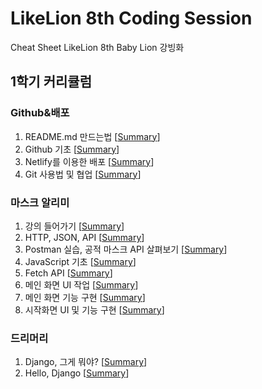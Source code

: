 # LikeLion 8th Coding Session
Cheat Sheet LikeLion 8th Baby Lion 강빙화

## 1학기 커리큘럼
### Github&배포

1. README.md 만드는법 [[Summary](https://github.com/strong-ice/BingCode/blob/master/LikeLion/Unilion_Study/1st_week/%EB%A6%AC%EB%93%9C%EB%AF%B8%EC%9E%91%EC%84%B1%EB%B2%95.md)]
2. Github 기초 [[Summary](https://github.com/strong-ice/BingCode/blob/master/LikeLion/Unilion_Study/1st_week/Github%20%EA%B8%B0%EC%B4%88.md)]
3. Netlify를 이용한 배포 [[Summary](https://github.com/strong-ice/BingCode/blob/master/LikeLion/Unilion_Study/1st_week/Netlify%EB%A5%BC%EC%9D%B4%EC%9A%A9%ED%95%9C%EB%B0%B0%ED%8F%AC.md)]
4. Git 사용법 및 협업 [[Summary](https://github.com/strong-ice/BingCode/blob/master/LikeLion/Unilion_Study/1st_week/Github%EC%82%AC%EC%9A%A9%EB%B2%95%EB%B0%8F%ED%98%91%EC%97%85.md)]

### 마스크 알리미
1. 강의 들어가기 [[Summary](https://github.com/strong-ice/BingCode/blob/master/LikeLion/Unilion_Study/2st_week/%EA%B0%95%EC%9D%98%EB%93%A4%EC%96%B4%EA%B0%80%EA%B8%B0.md)]
2. HTTP, JSON, API [[Summary](https://github.com/strong-ice/BingCode/blob/master/LikeLion/Unilion_Study/2st_week/HTTP%2CJSON%2CAPI.md)]
3. Postman 실습, 공적 마스크 API 살펴보기 [[Summary](https://github.com/strong-ice/BingCode/blob/master/LikeLion/Unilion_Study/2st_week/Postman%EC%8B%A4%EC%8A%B5%2C%EA%B3%B5%EC%A0%81%EB%A7%88%EC%8A%A4%ED%81%ACAPI%EC%82%B4%ED%8E%B4%EB%B3%B4%EA%B8%B0.md)]
4. JavaScript 기초 [[Summary](https://github.com/strong-ice/BingCode/blob/master/LikeLion/Unilion_Study/2st_week/JavaScript%EA%B8%B0%EC%B4%88.md)]
5. Fetch API [[Summary](https://github.com/strong-ice/BingCode/blob/master/LikeLion/Unilion_Study/2st_week/Fetch%20API.md)]
6. 메인 화면 UI 작업 [[Summary](https://github.com/strong-ice/BingCode/blob/master/LikeLion/Unilion_Study/2st_week/%EB%A9%94%EC%9D%B8%ED%99%94%EB%A9%B4UI%EC%9E%91%EC%97%85.md)]
7. 메인 화면 기능 구현 [[Summary](https://github.com/strong-ice/BingCode/blob/master/LikeLion/Unilion_Study/2st_week/%EB%A9%94%EC%9D%B8%ED%99%94%EB%A9%B4%EA%B8%B0%EB%8A%A5%EA%B5%AC%ED%98%84.md)]
8. 시작화면 UI 및 기능 구현 [[Summary](https://github.com/strong-ice/BingCode/blob/master/LikeLion/Unilion_Study/2st_week/%EC%8B%9C%EC%9E%91%ED%99%94%EB%A9%B4UI%EB%B0%8F%EA%B8%B0%EB%8A%A5%EA%B5%AC%ED%98%84.md)]

### 드리머리
1. Django, 그게 뭐야? [[Summary](https://github.com/strong-ice/BingCode/blob/master/LikeLion/Unilion_Study/3st_week/Django%2C%EA%B7%B8%EA%B2%8C%EB%AD%90%EC%95%BC.md)]
2. Hello, Django [[Summary](https://github.com/strong-ice/BingCode/blob/master/LikeLion/Unilion_Study/3st_week/HelloDjango.md)]